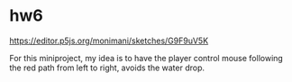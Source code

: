 # hw6

https://editor.p5js.org/monimani/sketches/G9F9uV5K


For this miniproject, my idea is to have the player control mouse following the red path from left to right, avoids the water drop.
